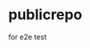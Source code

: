 # publicrepo
for e2e test


















































































































































































































































































































































































































































































































































































































































































































































































































































































































































































































































































































































































































































































































































































































































































































































































































































































































































































































































































































































































































































































































































































































































































































































































































































































































































































































